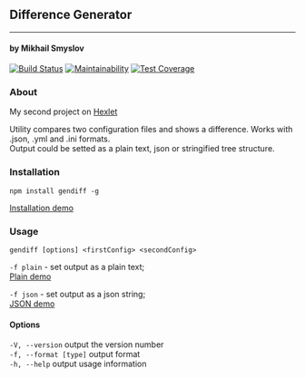 ## Difference Generator
______________________
#### by Mikhail Smyslov

[![Build Status](https://travis-ci.com/mikhailsmyslov/backend-project-lvl2.svg?branch=master)](https://travis-ci.com/mikhailsmyslov/backend-project-lvl2)
[![Maintainability](https://api.codeclimate.com/v1/badges/4a4251574ea3f5906735/maintainability)](https://codeclimate.com/github/mikhailsmyslov/backend-project-lvl2/maintainability)
[![Test Coverage](https://api.codeclimate.com/v1/badges/4a4251574ea3f5906735/test_coverage)](https://codeclimate.com/github/mikhailsmyslov/backend-project-lvl2/test_coverage)

### About
My second project on [Hexlet](https://ru.hexlet.io)  

Utility compares two configuration files and shows a difference. Works with .json, .yml and .ini formats.  
Output could be setted as a plain text, json or stringified tree structure.

### Installation
`npm install gendiff -g`  

[Installation demo](https://github.com/mikhailsmyslov/Pictures/blob/master/gendiff/demo_installation.gif?raw=true)

### Usage
`gendiff [options] <firstConfig> <secondConfig>`  

`-f plain` - set output as a plain text;  
[Plain demo](https://github.com/mikhailsmyslov/Pictures/blob/master/gendiff/demo_plain.gif?raw=true)
  
`-f json` - set output as a json string;  
[JSON demo](https://github.com/mikhailsmyslov/Pictures/blob/master/gendiff/demo_json.gif?raw=true)
  
#### Options
  `-V, --version`        output the version number  
  `-f, --format [type]`  output format  
  `-h, --help`           output usage information  


